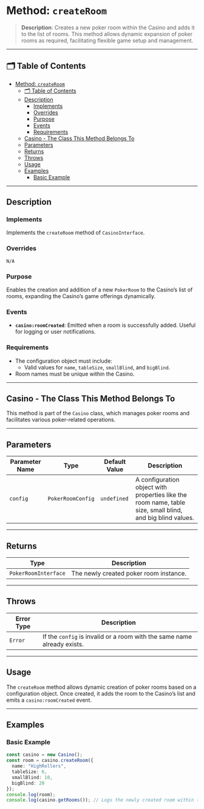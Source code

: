# Method: `createRoom`

> **Description**: Creates a new poker room within the Casino and adds it to the list of rooms. This method allows dynamic expansion of poker rooms as required, facilitating flexible game setup and management.

---

## 🗂️ Table of Contents

- [Method: `createRoom`](#method-createroom)
  - [🗂️ Table of Contents](#️-table-of-contents)
  - [Description](#description)
    - [Implements](#implements)
    - [Overrides](#overrides)
    - [Purpose](#purpose)
    - [Events](#events)
    - [Requirements](#requirements)
  - [Casino - The Class This Method Belongs To](#casino---the-class-this-method-belongs-to)
  - [Parameters](#parameters)
  - [Returns](#returns)
  - [Throws](#throws)
  - [Usage](#usage)
  - [Examples](#examples)
    - [Basic Example](#basic-example)

---

## Description

### Implements
Implements the `createRoom` method of `CasinoInterface`.

### Overrides
`N/A`

### Purpose
Enables the creation and addition of a new `PokerRoom` to the Casino’s list of rooms, expanding the Casino’s game offerings dynamically.

### Events
- **`casino:roomCreated`**: Emitted when a room is successfully added. Useful for logging or user notifications.

### Requirements
- The configuration object must include:
  - Valid values for `name`, `tableSize`, `smallBlind`, and `bigBlind`.
- Room names must be unique within the Casino.

---

## Casino - The Class This Method Belongs To

This method is part of the `Casino` class, which manages poker rooms and facilitates various poker-related operations.

---

## Parameters

| Parameter Name | Type              | Default Value | Description                                                                         |
|----------------|-------------------|---------------|-------------------------------------------------------------------------------------|
| `config`       | `PokerRoomConfig` | `undefined`   | A configuration object with properties like the room name, table size, small blind, and big blind values.|

---

## Returns

| Type                  | Description                                |
|-----------------------|--------------------------------------------|
| `PokerRoomInterface`  | The newly created poker room instance.     |

---

## Throws

| Error Type    | Description                                |
|---------------|--------------------------------------------|
| `Error`       | If the `config` is invalid or a room with the same name already exists.|

---

## Usage

The `createRoom` method allows dynamic creation of poker rooms based on a configuration object. Once created, it adds the room to the Casino’s list and emits a `casino:roomCreated` event.

---

## Examples

### Basic Example

```typescript
const casino = new Casino();
const room = casino.createRoom({ 
  name: "HighRollers", 
  tableSize: 6, 
  smallBlind: 10, 
  bigBlind: 20 
});
console.log(room);
console.log(casino.getRooms()); // Logs the newly created room within the array of rooms
